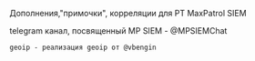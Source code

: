 Дополнения,"примочки", корреляции для PT MaxPatrol SIEM

telegram канал, посвященный MP SIEM - @MPSIEMChat
 ~~~~~~~~~~~~~~~~~~~~~~~~~~~~~~~~~~~~~~~~~~~~~~~~~~~~~~
 geoip - реализация geoip от @vbengin

